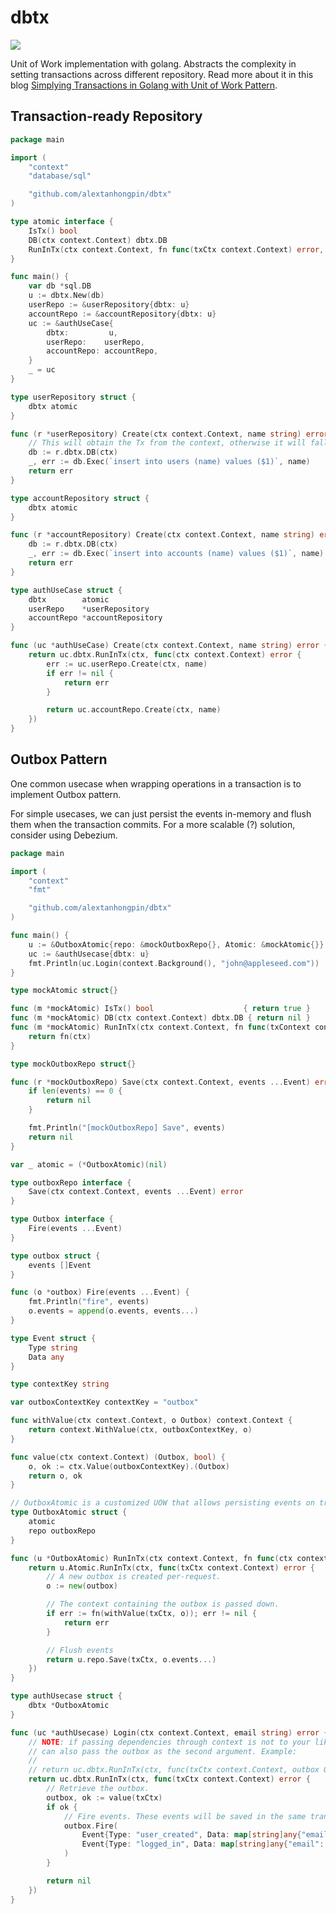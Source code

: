 # dbtx

[![](https://godoc.org/github.com/alextanhongpin/dbtx?status.svg)](http://godoc.org/github.com/alextanhongpin/dbtx)

Unit of Work implementation with golang. Abstracts the complexity in setting transactions across different repository. Read more about it in this blog [Simplying Transactions in Golang with Unit of Work Pattern](https://alextanhongpin.github.io/blog/post/003-unit-of-work).


## Transaction-ready Repository

```go
package main

import (
	"context"
	"database/sql"

	"github.com/alextanhongpin/dbtx"
)

type atomic interface {
	IsTx() bool
	DB(ctx context.Context) dbtx.DB
	RunInTx(ctx context.Context, fn func(txCtx context.Context) error, opts ...Option) (err error)
}

func main() {
	var db *sql.DB
	u := dbtx.New(db)
	userRepo := &userRepository{dbtx: u}
	accountRepo := &accountRepository{dbtx: u}
	uc := &authUseCase{
		dbtx:         u,
		userRepo:    userRepo,
		accountRepo: accountRepo,
	}
	_ = uc
}

type userRepository struct {
	dbtx atomic
}

func (r *userRepository) Create(ctx context.Context, name string) error {
	// This will obtain the Tx from the context, otherwise it will fallback to Db.
	db := r.dbtx.DB(ctx)
	_, err := db.Exec(`insert into users (name) values ($1)`, name)
	return err
}

type accountRepository struct {
	dbtx atomic
}

func (r *accountRepository) Create(ctx context.Context, name string) error {
	db := r.dbtx.DB(ctx)
	_, err := db.Exec(`insert into accounts (name) values ($1)`, name)
	return err
}

type authUseCase struct {
	dbtx        atomic
	userRepo    *userRepository
	accountRepo *accountRepository
}

func (uc *authUseCase) Create(ctx context.Context, name string) error {
	return uc.dbtx.RunInTx(ctx, func(ctx context.Context) error {
		err := uc.userRepo.Create(ctx, name)
		if err != nil {
			return err
		}

		return uc.accountRepo.Create(ctx, name)
	})
}
```


## Outbox Pattern

One common usecase when wrapping operations in a transaction is to implement Outbox pattern.

For simple usecases, we can just persist the events in-memory and flush them when the transaction commits. For a more scalable (?) solution, consider using Debezium.

```go
package main

import (
	"context"
	"fmt"

	"github.com/alextanhongpin/dbtx"
)

func main() {
	u := &OutboxAtomic{repo: &mockOutboxRepo{}, Atomic: &mockAtomic{}}
	uc := &authUsecase{dbtx: u}
	fmt.Println(uc.Login(context.Background(), "john@appleseed.com"))
}

type mockAtomic struct{}

func (m *mockAtomic) IsTx() bool                    { return true }
func (m *mockAtomic) DB(ctx context.Context) dbtx.DB { return nil }
func (m *mockAtomic) RunInTx(ctx context.Context, fn func(txContext context.Context) error, opts ...dbtx.Option) error {
	return fn(ctx)
}

type mockOutboxRepo struct{}

func (r *mockOutboxRepo) Save(ctx context.Context, events ...Event) error {
	if len(events) == 0 {
		return nil
	}

	fmt.Println("[mockOutboxRepo] Save", events)
	return nil
}

var _ atomic = (*OutboxAtomic)(nil)

type outboxRepo interface {
	Save(ctx context.Context, events ...Event) error
}

type Outbox interface {
	Fire(events ...Event)
}

type outbox struct {
	events []Event
}

func (o *outbox) Fire(events ...Event) {
	fmt.Println("fire", events)
	o.events = append(o.events, events...)
}

type Event struct {
	Type string
	Data any
}

type contextKey string

var outboxContextKey contextKey = "outbox"

func withValue(ctx context.Context, o Outbox) context.Context {
	return context.WithValue(ctx, outboxContextKey, o)
}

func value(ctx context.Context) (Outbox, bool) {
	o, ok := ctx.Value(outboxContextKey).(Outbox)
	return o, ok
}

// OutboxAtomic is a customized UOW that allows persisting events on transaction commit.
type OutboxAtomic struct {
	atomic
	repo outboxRepo
}

func (u *OutboxAtomic) RunInTx(ctx context.Context, fn func(ctx context.Context) error, opts ...dbtx.Option) error {
	return u.Atomic.RunInTx(ctx, func(txCtx context.Context) error {
		// A new outbox is created per-request.
		o := new(outbox)

		// The context containing the outbox is passed down.
		if err := fn(withValue(txCtx, o)); err != nil {
			return err
		}

		// Flush events
		return u.repo.Save(txCtx, o.events...)
	})
}

type authUsecase struct {
	dbtx *OutboxAtomic
}

func (uc *authUsecase) Login(ctx context.Context, email string) error {
	// NOTE: if passing dependencies through context is not to your liking, you
	// can also pass the outbox as the second argument. Example:
	//
	// return uc.dbtx.RunInTx(ctx, func(txCtx context.Context, outbox Outbox) error {
	return uc.dbtx.RunInTx(ctx, func(txCtx context.Context) error {
		// Retrieve the outbox.
		outbox, ok := value(txCtx)
		if ok {
			// Fire events. These events will be saved in the same transaction.
			outbox.Fire(
				Event{Type: "user_created", Data: map[string]any{"email": email}},
				Event{Type: "logged_in", Data: map[string]any{"email": email}},
			)
		}

		return nil
	})
}
```
